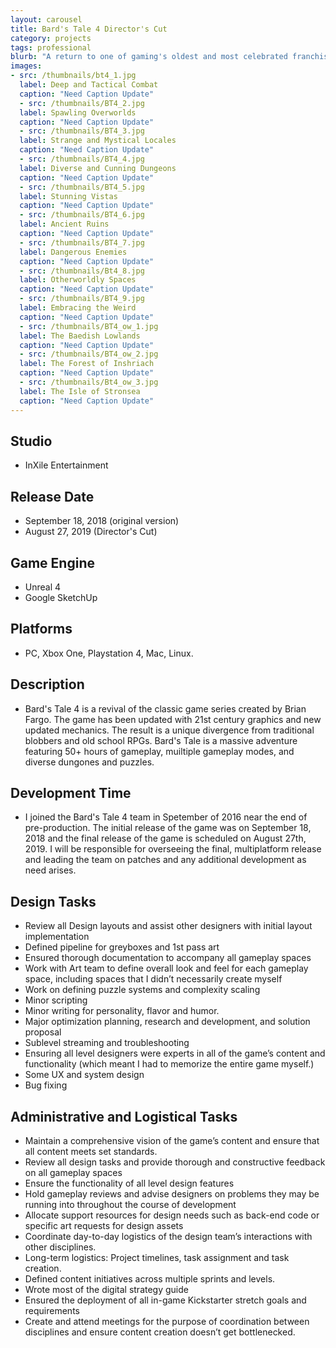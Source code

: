 ```yaml
---
layout: carousel
title: Bard's Tale 4 Director's Cut
category: projects
tags: professional
blurb: "A return to one of gaming's oldest and most celebrated franchises."
images:
- src: /thumbnails/bt4_1.jpg
  label: Deep and Tactical Combat
  caption: "Need Caption Update"
  - src: /thumbnails/BT4_2.jpg
  label: Spawling Overworlds
  caption: "Need Caption Update"
  - src: /thumbnails/BT4_3.jpg
  label: Strange and Mystical Locales
  caption: "Need Caption Update"
  - src: /thumbnails/BT4_4.jpg
  label: Diverse and Cunning Dungeons
  caption: "Need Caption Update"
  - src: /thumbnails/BT4_5.jpg
  label: Stunning Vistas
  caption: "Need Caption Update"
  - src: /thumbnails/BT4_6.jpg
  label: Ancient Ruins
  caption: "Need Caption Update"
  - src: /thumbnails/BT4_7.jpg
  label: Dangerous Enemies
  caption: "Need Caption Update"
  - src: /thumbnails/Bt4_8.jpg
  label: Otherworldly Spaces
  caption: "Need Caption Update"
  - src: /thumbnails/BT4_9.jpg
  label: Embracing the Weird
  caption: "Need Caption Update"
  - src: /thumbnails/BT4_ow_1.jpg
  label: The Baedish Lowlands
  caption: "Need Caption Update"
  - src: /thumbnails/BT4_ow_2.jpg
  label: The Forest of Inshriach
  caption: "Need Caption Update"
  - src: /thumbnails/Bt4_ow_3.jpg
  label: The Isle of Stronsea
  caption: "Need Caption Update"
---
```



## Studio
- InXile Entertainment

## Release Date
- September 18, 2018 (original version)
- August 27, 2019 (Director's Cut)

## Game Engine
- Unreal 4
- Google SketchUp

## Platforms
- PC, Xbox One, Playstation 4, Mac, Linux.

## Description
- Bard's Tale 4 is a revival of the classic game series created by Brian Fargo. The game has been updated with 21st century graphics and new updated mechanics. The result is a unique divergence from traditional blobbers and old school RPGs. Bard's Tale is a massive adventure featuring 50+ hours of gameplay, muiltiple gameplay modes, and diverse dungones and puzzles.

## Development Time
- I joined the Bard's Tale 4 team in Spetember of 2016 near the end of pre-production. The initial release of the game was on September 18, 2018 and the final release of the game is scheduled on August 27th, 2019. I will be responsible for overseeing the final, multiplatform release and leading the team on patches and any additional development as need arises. 

## Design Tasks
- Review all Design layouts and assist other designers with initial layout implementation
- Defined pipeline for greyboxes and 1st pass art
- Ensured thorough documentation to accompany all gameplay spaces
- Work with Art team to define overall look and feel for each gameplay space, including spaces that I didn’t necessarily create myself
- Work on defining puzzle systems and complexity scaling
- Minor scripting
- Minor writing for personality, flavor and humor.
- Major optimization planning, research and development, and solution proposal
- Sublevel streaming and troubleshooting
- Ensuring all level designers were experts in all of the game’s content and functionality (which meant I had to memorize the entire game myself.)
- Some UX and system design
- Bug fixing

## Administrative and Logistical Tasks
- Maintain a comprehensive vision of the game’s content and ensure that all content meets set standards.
- Review all design tasks and provide thorough and constructive feedback on all gameplay spaces
- Ensure the functionality of all level design features
- Hold gameplay reviews and advise designers on problems they may be running into throughout the course of development
- Allocate support resources for design needs such as back-end code or specific art requests for design assets
- Coordinate day-to-day logistics of the design team’s interactions with other disciplines.
- Long-term logistics: Project timelines, task assignment and task creation.
- Defined content initiatives across multiple sprints and levels.
- Wrote most of the digital strategy guide
- Ensured the deployment of all in-game Kickstarter stretch goals and requirements
- Create and attend meetings for the purpose of coordination between disciplines and ensure content creation doesn’t get bottlenecked.
